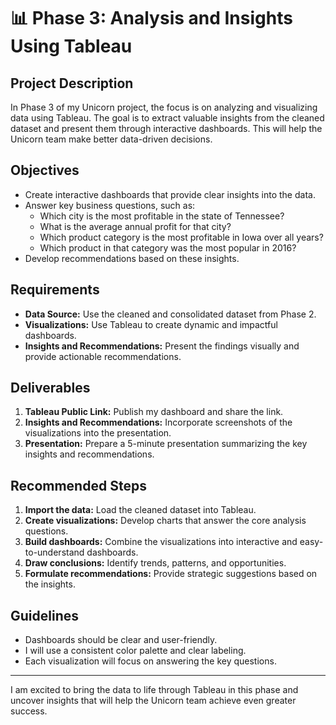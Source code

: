 # 📊 Phase 3: Analysis and Insights Using Tableau

## **Project Description**
In Phase 3 of my Unicorn project, the focus is on analyzing and visualizing data using Tableau. The goal is to extract valuable insights from the cleaned dataset and present them through interactive dashboards. This will help the Unicorn team make better data-driven decisions.

## **Objectives**
- Create interactive dashboards that provide clear insights into the data.
- Answer key business questions, such as:
  - Which city is the most profitable in the state of Tennessee?
  - What is the average annual profit for that city?
  - Which product category is the most profitable in Iowa over all years?
  - Which product in that category was the most popular in 2016?
- Develop recommendations based on these insights.

## **Requirements**
- **Data Source:** Use the cleaned and consolidated dataset from Phase 2.
- **Visualizations:** Use Tableau to create dynamic and impactful dashboards.
- **Insights and Recommendations:** Present the findings visually and provide actionable recommendations.

## **Deliverables**
1. **Tableau Public Link:** Publish my dashboard and share the link.
2. **Insights and Recommendations:** Incorporate screenshots of the visualizations into the presentation.
3. **Presentation:** Prepare a 5-minute presentation summarizing the key insights and recommendations.

## **Recommended Steps**
1. **Import the data:** Load the cleaned dataset into Tableau.
2. **Create visualizations:** Develop charts that answer the core analysis questions.
3. **Build dashboards:** Combine the visualizations into interactive and easy-to-understand dashboards.
4. **Draw conclusions:** Identify trends, patterns, and opportunities.
5. **Formulate recommendations:** Provide strategic suggestions based on the insights.

## **Guidelines**
- Dashboards should be clear and user-friendly.
- I will use a consistent color palette and clear labeling.
- Each visualization will focus on answering the key questions.

---

I am excited to bring the data to life through Tableau in this phase and uncover insights that will help the Unicorn team achieve even greater success.

